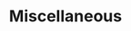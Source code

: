 ---
type: manual-list
title: Miscellaneous
draft: false
manual_links:
- misc/credits
- categories
- tags
---